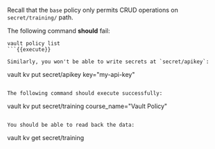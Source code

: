 Recall that the `base` policy only permits CRUD operations on `secret/training/` path.  

The following command **should** fail:

```
vault policy list
```{{execute}}

Similarly, you won't be able to write secrets at `secret/apikey`:

```
vault kv put secret/apikey key="my-api-key"
```{{execute}}

The following command should execute successfully:

```
vault kv put secret/training course_name="Vault Policy"
```{{execute}}

You should be able to read back the data:

```
vault kv get secret/training
```{{execute}}
